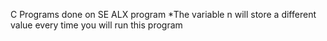 C Programs done on SE ALX program
*The variable n will store a different value every time you will run this program
